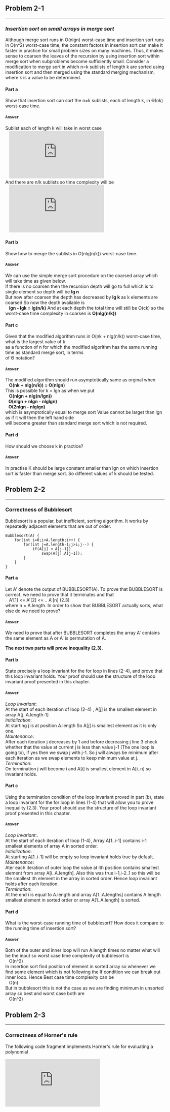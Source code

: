 ## Problem 2-1
***

### _Insertion sort on small arrays in merge sort_  
Although merge sort runs in O(nlgn) worst-case time and insertion sort runs in O(n^2) worst-case time, the constant factors in insertion sort can make it faster in practice for small problem sizes on many machines. Thus, it makes sense to coarsen the leaves of the recursion by using insertion sort within merge sort when	subproblems become sufficiently small. Consider a modification to merge sort in which n=k sublists of length k are sorted using insertion sort and then merged using the standard merging mechanism, where k is a value to be determined.

#### Part a 
Show that insertion sort can sort the n=k sublists, each of length k, in Θ(nk) worst-case time.  
#### `Answer`

Sublist each of length k will take in worst case  
&nbsp;&nbsp; ![equation](http://latex.codecogs.com/gif.latex?%5CTheta%28k%5E2%29)   
And there are n/k sublists so time complexity will be  
&nbsp;&nbsp; ![equation](http://latex.codecogs.com/gif.latex?%5CTheta%28n/k%20*%20k%5E2%29%20%3D%20%5Ctheta%28nk%29)
		
#### Part b
Show how to merge the sublists in O(nlg(n/k)) worst-case time.  
#### `Answer` 
We can use the simple merge sort procedure on the coarsed array which will take time as given below.  
If there is no coarsen then the recursion depth will go to full which is to single element so depth will be **lg n**  
But now after coarsen the depth has decreased by **lg k** as k elements are coarsed So now the depth available is  
&nbsp;&nbsp; **lgn - lgk = lg(n/k)** And at each depth the total time will still be O(ck) so the worst-case time complexity in coarsen is **O(nlg(n/k))**

#### Part c
Given that the modified algorithm runs in O(nk +  nlg(n/k)) worst-case time, what is the largest value of k  
as a function of n for which the modified algorithm has the same running time as standard merge sort, in terms   
of Θ notation?  
#### `Answer` 
The modified algorithm should run asymptotically same as orginal when  
&nbsp;&nbsp;	**O(nk + nlg(n/k)) = O(nlgn)**  
This is possible for k = lgn as when we put   
&nbsp;&nbsp;	**O(nlgn + nlg(n/lgn))  
&nbsp;&nbsp;	O(nlgn + nlgn - nlglgn)  
&nbsp;&nbsp;	O(2nlgn - nlglgn)**  
which is asymptotically equal to merge sort Value cannot be larget than lgn as if it will then the left hand side  
will become greater than standard merge sort which is not required.

#### Part d
How should we choose k in practice?  
#### `Answer`
In practise K should be large constant smaller than lgn 
on which insertion sort is faster than merge sort. So different values of k 
should be tested.
	
## Problem 2-2
***
### Correctness of Bubblesort
Bubblesort is a popular, but inefficient, sorting algorithm. It works by repeatedly adjacent elements that are out of order.  
 
	Bubblesort(A) {
	 	for(int i=0;i<A.length;i++) {
		 	for(int j=A.length-1;j>i;j--) {
				if(A[j] < A[j-1])
					swap(A[j],A[j-1]);
			}
		}
	}

#### Part a
Let A' denote the output of BUBBLESORT(A). To prove that BUBBLESORT is
correct, we need to prove that it terminates and that  
&nbsp;&nbsp; A'[1] <= A'[2] <= .. A'[n] (2.3)  
where n = A.length. In order to show that BUBBLESORT actually sorts, what
else do we need to prove?  
#### `Answer`
We need to prove that after BUBBLESORT completes the array A' contains the same element as A or A' is permutation of A.  

**The next two parts will prove inequality (2.3)**.  
#### Part b
State precisely a loop invariant for the for loop in lines (2-4), and prove that this loop invariant holds. Your proof should use the structure of the loop invariant proof presented in this chapter.  
#### `Answer`
_Loop Invariant_:  
At the start of each iteration  of loop (2-4) , A[j] is the smallest element in 
array A[j..A.length-1]  
_Initialization_:  
At starting j is at position A.length So A[j] is smallest element as it is only
one.  
_Maintenance_:  
After each iteration j decreases by 1 and before decreasing j line 3 check whether
that the value at current j is less than value j-1 (The one loop is going to), if yes then we swap j with j-1. So j will always be minimum after each iteration as we swap elements to keep minimum value at j.  
_Termination_:  
On termination j will become i and A[i] is smallest element in A[i..n] so invariant holds.  
	
#### Part c
Using the termination condition of the loop invariant proved in part (b), state
a loop invariant for the for loop in lines (1-4) that will allow you to prove inequality (2.3). Your proof should use the structure of the loop invariant proof
presented in this chapter.  
#### `Answer`
_Loop Invariant_:.  
At the start of each iteration of loop (1-4), Array A[1..i-1] contains i-1 smallest elements of array A in sorted order.  
_Initialization_:  
At starting A[1..i-1] will be empty so loop invariant holds true by default.
_Maintenance_:  
Ater each iteration of outer loop the value at ith position contains smallest element from array A[i..A.length]. Also this was true i-1,i-2..1 so this will be the smallest ith element in the array in sorted order. Hence loop invariant holds after each iteration.  
_Termination_:  
At the end i is equal to A.length and  array A[1..A.lengths] contains A.length smallest element in sorted order or array A[1..A.length] is sorted.  
	
#### Part d
What is the worst-case running time of bubblesort? How does it compare to the
running time of insertion sort?  
#### `Answer`
Both of the outer and inner loop will run A.length times no matter what will be 
the input so worst case time complexity of bubblesort is  
&nbsp;&nbsp; O(n^2)  
In insertion sort find position of element in sorted array so whenever we find 
some element which is not following the If condition we can break out inner loop.
Hence Best case time complexity can be  
&nbsp;&nbsp; O(n)  
But in bubblesort this is not the case as we are finding minimum in unsorted array
so best and worst case both are  
&nbsp;&nbsp; O(n^2)  
		
## Problem 2-3
***
### Correctness of Horner's rule
The following code fragment implements Horner's rule for evaluating a polynomial

![equation](http://latex.codecogs.com/gif.latex?%5Csum_%7Bk%3D0%7D%5E%7Bn-%28i&plus;1%29%7Da_%7Bk&plus;i&plus;1%7Dx%5Ek)

		